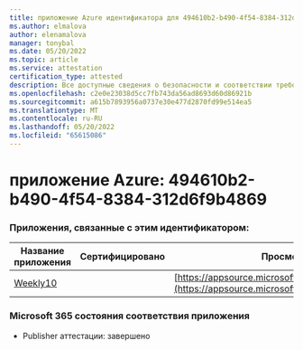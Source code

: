 ```yaml
---
title: приложение Azure идентификатора для 494610b2-b490-4f54-8384-312d6f9b4869
ms.author: elmalova
author: elenamalova
manager: tonybal
ms.date: 05/20/2022
ms.topic: article
ms.service: attestation
certification_type: attested
description: Все доступные сведения о безопасности и соответствии требованиям для 494610b2-b490-4f54-8384-312d6f9b4869.
ms.openlocfilehash: c2e0e23038d5cc7fb743da56ad8693d60d86921b
ms.sourcegitcommit: a615b7893956a0737e30e477d2870fd99e514ea5
ms.translationtype: MT
ms.contentlocale: ru-RU
ms.lasthandoff: 05/20/2022
ms.locfileid: "65615086"
---
```

# <a name="azure-app-id-494610b2-b490-4f54-8384-312d6f9b4869"></a>приложение Azure: 494610b2-b490-4f54-8384-312d6f9b4869


### <a name="apps-associated-with-this-id"></a>Приложения, связанные с этим идентификатором:
| **Название приложения** | **Сертифицировано** | **Просмотр в AppSource** |
|--------------|---------------|-----------------------|
| [Weekly10](../forward/WA200001441.md) |  | [https://appsource.microsoft.com/product/office/WA200001441](https://appsource.microsoft.com/product/office/WA200001441) |

### <a name="microsoft-365-app-compliance-status"></a>Microsoft 365 состояния соответствия приложения
- Publisher аттестации: завершено
